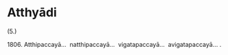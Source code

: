 

# Atthyādi






(5.)

1806\. Atthipaccayā…  natthipaccayā…  vigatapaccayā…  avigatapaccayā… .



